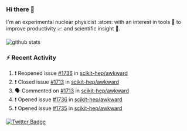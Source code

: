 ### Hi there 👋 

I'm an experimental nuclear physicist :atom: with an interest in tools :wrench: to improve productivity :chart_with_upwards_trend: and scientific insight :telescope:.

![github stats](https://github-readme-stats.vercel.app/api?username=agoose77&show_icons=true&hide_rank=true&hide_title=true&bg_color=30,e76445,904e95&text_color=efe3ec&icon_color=efe3ec)
<!--
**agoose77/agoose77** is a ✨ _special_ ✨ repository because its `README.md` (this file) appears on your GitHub profile.

Here are some ideas to get you started:

- 🔭 I’m currently working on ...
- 🌱 I’m currently learning ...
- 👯 I’m looking to collaborate on ...
- 🤔 I’m looking for help with ...
- 💬 Ask me about ...
- 📫 How to reach me: ...
- 😄 Pronouns: ...
- ⚡ Fun fact: ...
-->

### :zap: Recent Activity
<!--START_SECTION:activity-->
1. ❗️ Reopened issue [#1736](https://github.com/scikit-hep/awkward/issues/1736) in [scikit-hep/awkward](https://github.com/scikit-hep/awkward)
2. ❗️ Closed issue [#1713](https://github.com/scikit-hep/awkward/issues/1713) in [scikit-hep/awkward](https://github.com/scikit-hep/awkward)
3. 🗣 Commented on [#1713](https://github.com/scikit-hep/awkward/issues/1713) in [scikit-hep/awkward](https://github.com/scikit-hep/awkward)
4. ❗️ Opened issue [#1736](https://github.com/scikit-hep/awkward/issues/1736) in [scikit-hep/awkward](https://github.com/scikit-hep/awkward)
5. ❗️ Opened issue [#1735](https://github.com/scikit-hep/awkward/issues/1735) in [scikit-hep/awkward](https://github.com/scikit-hep/awkward)
<!--END_SECTION:activity-->


[![Twitter Badge](https://img.shields.io/twitter/follow/agoose77?style=flat-square&logo=Twitter&logoColor=white&color=cornflowerblue)](https://twitter.com/agoose77)
